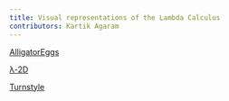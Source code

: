 ```yaml
---
title: Visual representations of the Lambda Calculus
contributors: Kartik Agaram
---
```


[AlligatorEggs](https://worrydream.com/AlligatorEggs)

[λ-2D](https://www.media.mit.edu/projects/2d-an-exploration-of-drawing-as-programming-language-featuring-ideas-from-lambda-calculus/overview)

[Turnstyle](https://jaspervdj.be/turnstyle)
